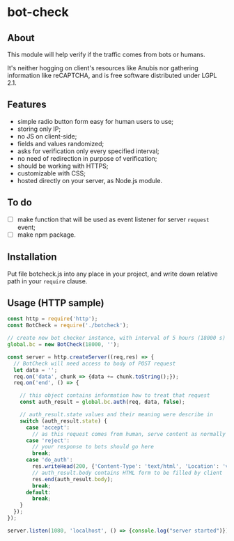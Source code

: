 # bot-check

## About

This module will help verify if the traffic comes from bots or humans.

It's neither hogging on client's resources like Anubis nor gathering information like reCAPTCHA, and is free software distributed under LGPL 2.1.

## Features

- simple radio button form easy for human users to use;
- storing only IP;
- no JS on client-side;
- fields and values randomized;
- asks for verification only every specified interval;
- no need of redirection in purpose of verification;
- should be working with HTTPS;
- customizable with CSS;
- hosted directly on your server, as Node.js module.

## To do

- [ ] make function that will be used as event listener for server `request` event;
- [ ] make npm package.

## Installation

Put file botcheck.js into any place in your project, and write down relative path in your `require` clause.

## Usage (HTTP sample)

```js
const http = require('http');
const BotCheck = require('./botcheck');

// create new bot checker instance, with interval of 5 hours (18000 s) and no CSS
global.bc = new BotCheck(18000, '');

const server = http.createServer((req,res) => {
  // BotCheck will need access to body of POST request 
  let data = '';
  req.on('data', chunk => {data += chunk.toString();});
  req.on('end', () => {

    // this object contains information how to treat that request
    const auth_result = global.bc.auth(req, data, false);

    // auth_result.state values and their meaning were describe in
    switch (auth_result.state) {
      case 'accept':
        // as this request comes from human, serve content as normally
      case 'reject':
        // your response to bots should go here
        break;
      case 'do_auth':
        res.writeHead(200, {'Content-Type': 'text/html', 'Location': 'verify.html'});
        // auth_result.body contains HTML form to be filled by client
        res.end(auth_result.body);
        break;
      default:
        break;
    }
  });
});

server.listen(1080, 'localhost', () => {console.log("server started")});
```
